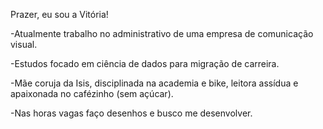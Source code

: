 Prazer, eu sou a Vitória! 

-Atualmente trabalho no administrativo de uma empresa de comunicação visual.

-Estudos focado em ciência de dados para migração de carreira.

-Mãe coruja da Isis, disciplinada na academia e bike, leitora assídua e apaixonada no cafézinho (sem açúcar).

-Nas horas vagas faço desenhos e busco me desenvolver.

<!---
vitoriareis06/vitoriareis06 is a ✨ special ✨ repository because its `README.md` (this file) appears on your GitHub profile.
You can click the Preview link to take a look at your changes.
--->
